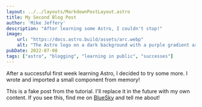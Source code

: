 ```yaml
---
layout: ../../layouts/MarkdownPostLayout.astro
title: My Second Blog Post
author: 'Mike Jeffery'
description: "After learning some Astro, I couldn't stop!"
image:
    url: "https://docs.astro.build/assets/arc.webp"
    alt: "The Astro logo on a dark background with a purple gradient arc."
pubDate: 2022-07-08
tags: ["astro", "blogging", "learning in public", "successes"]
---
```

After a successful first week learning Astro, I decided to try some more. I wrote and imported a small component from memory!

This is a fake post from the tutorial. I'll replace it in the future with my own content. If you see this, find me on [BlueSky](https://bsky.app/profile/fellaroonie.bsky.social) and tell me about!